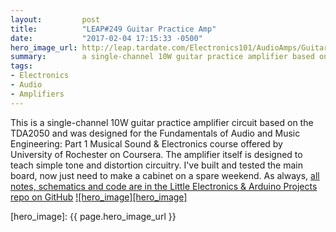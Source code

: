 ```yaml
---
layout:         post
title:          "LEAP#249 Guitar Practice Amp"
date:           "2017-02-04 17:15:33 -0500"
hero_image_url: http://leap.tardate.com/Electronics101/AudioAmps/GuitarPracticeAmp/assets/GuitarPracticeAmp_build.jpg
summary:        a single-channel 10W guitar practice amplifier based on the TDA2050
tags:
- Electronics
- Audio
- Amplifiers
---
```


This is a single-channel 10W guitar practice amplifier circuit based on the TDA2050 and was designed for the
Fundamentals of Audio and Music Engineering: Part 1 Musical Sound & Electronics course offered by University of Rochester on Coursera.
The amplifier itself is designed to teach simple tone and distortion circuitry.
I've built and tested the main board, now just need to make a cabinet on a spare weekend.
As always, [all notes, schematics and code are in the Little Electronics & Arduino Projects repo on GitHub][project]
[![hero_image][hero_image]][project]

[leap]: http://leap.tardate.com
[project]: https://github.com/tardate/LittleArduinoProjects/tree/master/Electronics101/AudioAmps/GuitarPracticeAmp
[hero_image]: {{ page.hero_image_url }}
